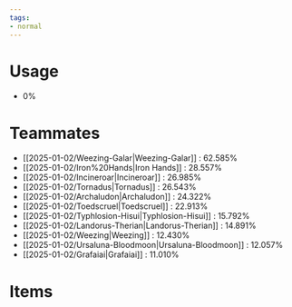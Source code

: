 ```yaml
---
tags:
- normal
---
```

# Usage
- 0%
# Teammates
- [[2025-01-02/Weezing-Galar|Weezing-Galar]] : 62.585%
- [[2025-01-02/Iron%20Hands|Iron Hands]] : 28.557%
- [[2025-01-02/Incineroar|Incineroar]] : 26.985%
- [[2025-01-02/Tornadus|Tornadus]] : 26.543%
- [[2025-01-02/Archaludon|Archaludon]] : 24.322%
- [[2025-01-02/Toedscruel|Toedscruel]] : 22.913%
- [[2025-01-02/Typhlosion-Hisui|Typhlosion-Hisui]] : 15.792%
- [[2025-01-02/Landorus-Therian|Landorus-Therian]] : 14.891%
- [[2025-01-02/Weezing|Weezing]] : 12.430%
- [[2025-01-02/Ursaluna-Bloodmoon|Ursaluna-Bloodmoon]] : 12.057%
- [[2025-01-02/Grafaiai|Grafaiai]] : 11.010%
# Items